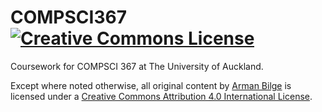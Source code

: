 # COMPSCI367 <a rel="license" href="http://creativecommons.org/licenses/by/4.0/"><img alt="Creative Commons License" style="border-width:0" src="https://i.creativecommons.org/l/by/4.0/88x31.png" /></a>

Coursework for COMPSCI 367 at The University of Auckland.

Except where noted otherwise, all original content by <a xmlns:cc="http://creativecommons.org/ns#" href="https://github.com/armanbilge/COMPSCI367" property="cc:attributionName" rel="cc:attributionURL">Arman Bilge</a> is licensed under a <a rel="license" href="http://creativecommons.org/licenses/by/4.0/">Creative Commons Attribution 4.0 International License</a>.
